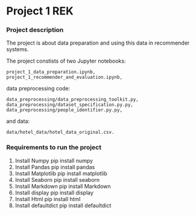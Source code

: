 # Project 1 REK

### Project description

The project is about data preparation and using this data in recommender systems.

The project constists of two Jupyter notebooks:

    project_1_data_preparation.ipynb,
    project_1_recommender_and_evaluation.ipynb,

data preprocessing code:

    data_preprocessing/data_preprocessing_toolkit.py,
    data_preprocessing/dataset_specification.py.py,
    data_preprocessing/people_identifier.py.py,

and data:

    data/hotel_data/hotel_data_original.csv.
    
### Requirements to run the project
1.  Install Numpy
    pip install numpy
4.  Install Pandas
    pip install pandas
3.  Install Matplotlib
    pip install matplotlib
4.  Install Seaborn
    pip install seaborn       
5.  Install Markdown
    pip install Markdown
6.  Install display
    pip install display
7.  Install Html
    pip install html
8.  Install defaultdict
    pip install defaultdict       
